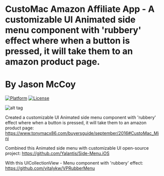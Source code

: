# CustoMac Amazon Affiliate App - A customizable UI Animated side menu component with 'rubbery' effect where when a button is pressed, it will take them to an amazon product page.
# By Jason McCoy

[![Platform](http://img.shields.io/badge/platform-iOS-blue.svg?style=flat)](http://cocoapods.org/?q=YALSideMenu)
[![License](http://img.shields.io/badge/license-MIT-green.svg?style=flat)](https://github.com/Yalantis/Side-Menu.iOS/blob/master/LICENSE)

![alt tag](http://mccoygames.com/wp-content/uploads/2016/10/Customac-App.gif)


Created a customizable UI Animated side menu component with 'rubbery' effect where when a button is pressed, it will take them to an amazon product page:
https://www.tonymacx86.com/buyersguide/september/2016#CustoMac_Mini

Combined this Animated side menu with customizable UI open-source project:
https://github.com/Yalantis/Side-Menu.iOS

With this UICollectionView - Menu component with 'rubbery' effect:
https://github.com/vitalykw/VPRubberMenu

